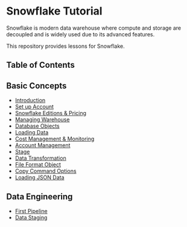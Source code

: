 # Snowflake Tutorial

Snowflake is modern data warehouse where compute and storage are decoupled and is widely used due to its advanced features.

This repository provides lessons for Snowflake.

## Table of Contents

## Basic Concepts
- [Introduction](introduction/index.md)
- [Set up Account](set-up-account/index.md)
- [Snowflake Editions & Pricing](editions-and-pricing/index.md)
- [Managing Warehouse](managing-warehouse/index.md)
- [Database Objects](database-objects/index.md)
- [Loading Data](loading-data/index.md)
- [Cost Management & Monitoring](usage-monitoring/index.md)
- [Account Management](account-management/index.md)
- [Stage](stage/index.md)
- [Data Transformation](data-transformation/index.md)
- [File Format Object](file-formats/index.md)
- [Copy Command Options](copy-command-options/index.md)
- [Loading JSON Data](loading-json-data/index.md)



## Data Engineering
- [First Pipeline](first-pipeline/index.md)
- [Data Staging](data-staging/index.md)